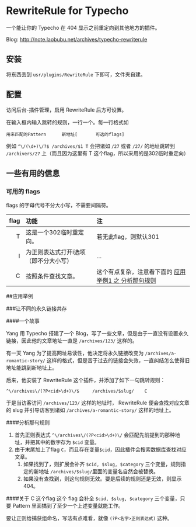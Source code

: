 # RewriteRule for Typecho

一个能让你的 Typecho 在 404 显示之前重定向到其他地方的插件。

Blog: http://note.laobubu.net/archives/typecho-rewriterule

## 安装

将东西丢到 `usr/plugins/RewriteRule` 下即可，文件夹自建。


## 配置

访问后台-插件管理，启用 RewriteRule 后方可设置。

在输入框内输入跳转的规则，一行一个。每一行格式如

    用来匹配的Pattern      新地址[       可选的flags]

例如 `^\/(\d+)\/?$ /archives/$1 T` 会把诸如 `/27` 或者 `/27/` 的地址跳转到 `/archivers/27` 上（而且因为这里有 T 这个flag，所以采用的是302临时重定向）




## 一些有用的信息
### 可用的 flags
flags 的字母代号不分大小写，不需要间隔符。

| flag | 功能 | 注   |
| ---: | :--- | :--- |
|   T | 这是一个302临时重定向。|若无此flag，则默认301 |
|   I | 为正则表达式打开i选项（即不分大小写） | … |
|   C | 按照条件查找文章。 | 这个有点复杂，注意看下面的 [应用举例1 之 分析那句规则](#分析那句规则)  |

##应用举例

###让不同的永久链接共存

####一个故事

Yang 用 Typecho 搭建了一个 Blog，写了一些文章，但是由于一直没有设置永久链接，因此他的文章地址一直是 `/archives/123/` 这样的。

有一天 Yang 为了提高网址易读性，他决定将永久链接改变为 `/archives/a-romantic-story/` 这样的格式，但是苦于过去的链接会失效，一直纠结怎么使得旧地址能跳到新地址上。

后来，他安装了 RewriteRule 这个插件，并添加了如下一句跳转规则：
    
    ^\/archives\/(?P<cid>\d+)\/$     /archives/$slug/    C

于是当访客访问 `/archives/123/` 这样的地址时， RewriteRule 便会查找对应文章的 slug 并引导访客到诸如 `/archives/a-romantic-story/` 这样的地址上。

####分析那句规则
1. 首先正则表达式 `^\/archives\/(?P<cid>\d+)\/` 会匹配先前提到的那种地址，并把其中的数字存为 `$cid` 变量。
2. 由于末尾加上了flag `C`，而且存在变量`$cid`，因此插件会搜索数据库查找对应文章。
    1. 如果找到了，则扩展会补齐 `$cid, $slug, $category` 三个变量，规则指定的新地址 `/archives/$slug/`里面的变量名自然会被替换。
    2. 如果没有查找到，则这句规则无效。要是后续的规则还是无效，则显示 404。
    
####关于 C 这个flag
这个 flag 会补全 `$cid, $slug, $category` 三个变量，只要 Pattern 里面搞到了至少一个上述变量就能工作。

要让正则给捕获组命名，写法有点难看，就像 `(?P<名字>正则表达式)` 这种。